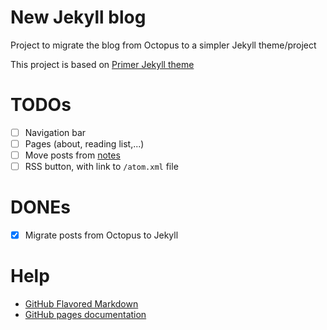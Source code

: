 # New Jekyll blog

Project to migrate the blog from Octopus to a simpler Jekyll theme/project

This project is based on [Primer Jekyll theme]

# TODOs

- [ ] Navigation bar
- [ ] Pages (about, reading list,...)
- [ ] Move posts from [notes]
- [ ] RSS button, with link to `/atom.xml` file

# DONEs

- [x] Migrate posts from Octopus to Jekyll 

# Help

- [GitHub Flavored Markdown]
- [GitHub pages documentation] 

[Primer Jekyll theme]: https://github.com/pages-themes/primer
[GitHub Flavored Markdown]: https://guides.github.com/features/mastering-markdown/
[GitHub pages documentation]: https://help.github.com/categories/github-pages-basics/ 
[notes]: https://github.com/rchavarria/notes
